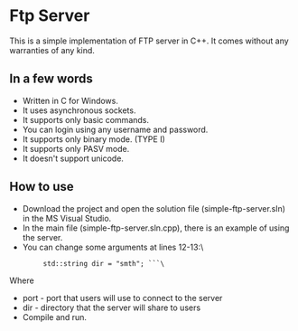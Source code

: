 # Ftp Server
This is a simple implementation of FTP server in C++.
It comes without any warranties of any kind.

## In a few words

* Written in C for Windows.
* It uses asynchronous sockets.
* It supports only basic commands.
* You can login using any username and password.
* It supports only binary mode. (TYPE I)
* It supports only PASV mode.
* It doesn't support unicode.

## How to use

* Download the project and open the solution file (simple-ftp-server.sln) in the MS Visual Studio.
* In the main file (simple-ftp-server.sln.cpp), there is an example of using the server.
* You can change some arguments at lines 12-13:\
  ```unsigned int port = smth;
	   std::string dir = "smth"; ```\
 Where
  * port - port that users will use to connect to the server
  * dir - directory that the server will share to users
* Compile and run.
